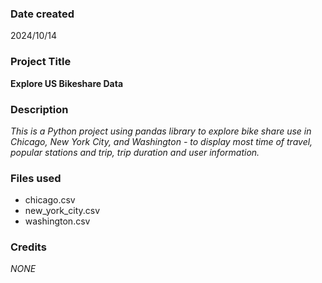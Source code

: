 ### Date created
2024/10/14

### Project Title
**Explore US Bikeshare Data**

### Description
_This is a Python project using pandas library to explore bike share use in Chicago, New York City, and Washington - to display most time of travel, popular stations and trip, trip duration and user information._

### Files used
- chicago.csv
- new_york_city.csv
- washington.csv

### Credits
_NONE_